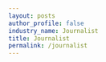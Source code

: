 ```yaml
---
layout: posts 
author_profile: false 
industry_name: Journalist
title: Journalist
permalink: /journalist
---
```

